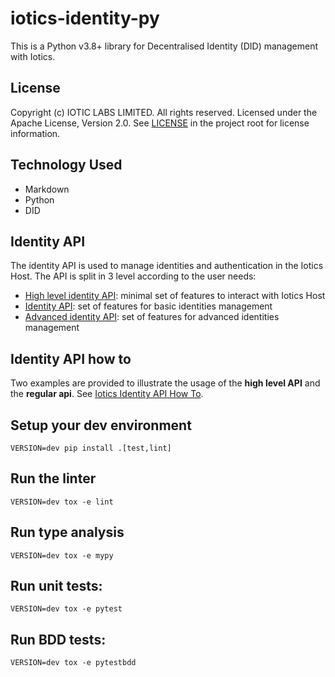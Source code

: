 # iotics-identity-py

This is a Python v3.8+ library for Decentralised Identity (DID) management with Iotics.

## License

Copyright (c) IOTIC LABS LIMITED. All rights reserved. Licensed under the Apache License, Version 2.0. See [LICENSE](./LICENSE) in the project root for license information.

## Technology Used

* Markdown
* Python
* DID

## Identity API

The identity API is used to manage identities and authentication in the Iotics Host.
The API is split in 3 level according to the user needs:
- [High level identity API](iotics/lib/identity/api/high_level_api.py): minimal set of features to interact with Iotics Host
- [Identity API](iotics/lib/identity/api/regular_api.py): set of features for basic identities management
- [Advanced identity API](iotics/lib/identity/api/advanced_api.py): set of features for advanced identities management


## Identity API how to

Two examples are provided to illustrate the usage of the **high level API** and the **regular api**.
See [Iotics Identity API How To](./how_to/README.md).

## Setup your dev environment

`VERSION=dev pip install .[test,lint]`


## Run the linter

`VERSION=dev tox -e lint`

## Run type analysis

`VERSION=dev tox -e mypy`


## Run unit tests:

`VERSION=dev tox -e pytest`


## Run BDD tests:

`VERSION=dev tox -e pytestbdd`
